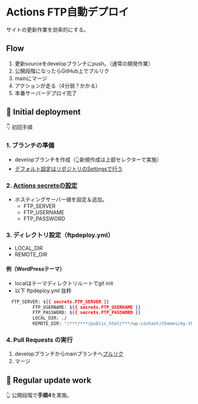 # Actions FTP自動デプロイ

サイトの更新作業を効率的にする。

## Flow

1. 更新sourceをdevelopブランチにpush。（通常の開発作業）
2. 公開段階になったらGitHub上でプルリク
3. mainにマージ
4. アクションが走る（4分弱？かかる）
5. 本番サーバーデプロイ完了

## 🌱 Initial deployment

👇 初回手順

### 1. ブランチの準備

- developブランチを作成（👆新規作成は上部セレクターで実施）
- [デフォルト設定はリポジトリのSettingsで行う](https://github.com/chum9625/actions-ftp-deploy/settings/branches)

### 2. [Actions secretsの設定](https://github.com/chum9625/actions-ftp-deploy/settings/secrets/actions)

- ホスティングサーバー値を設定＆追加。
  - FTP_SERVER
  - FTP_USERNAME
  - FTP_PASSWORD

### 3. ディレクトリ設定（ftpdeploy.yml）

- LOCAL_DIR
- REMOTE_DIR

#### 例（WordPressテーマ）

- localはテーマディレクトリルートでgit init
- 以下 ftpdeploy.yml 抜粋

```bash
  FTP_SERVER: ${{ secrets.FTP_SERVER }}
          FTP_USERNAME: ${{ secrets.FTP_USERNAME }}
          FTP_PASSWORD: ${{ secrets.FTP_PASSWORD }}
          LOCAL_DIR: ./
          REMOTE_DIR: "/***/***/public_html/***/wp-content/themes/my-theme"
```

### 4. Pull Requests の実行

1. developブランチからmainブランチへ[プルリク](https://github.com/chum9625/actions-ftp-deploy/pulls)
2. マージ

## 🌼 Regular update work

👆 公開段階で**手順4**を実施。
